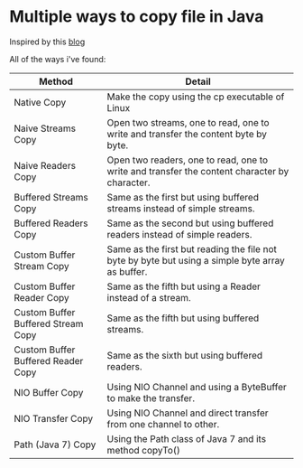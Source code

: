 # Multiple ways to copy file in Java

Inspired by this [blog](https://baptiste-wicht.com/posts/2010/08/file-copy-in-java-benchmark.html)

All of the ways i've found:

Method | Detail
--- | ---
Native Copy | Make the copy using the cp executable of Linux
Naive Streams Copy | Open two streams, one to read, one to write and transfer the content byte by byte.
Naive Readers Copy | Open two readers, one to read, one to write and transfer the content character by character.
Buffered Streams Copy | Same as the first but using buffered streams instead of simple streams.
Buffered Readers Copy | Same as the second but using buffered readers instead of simple readers.
Custom Buffer Stream Copy | Same as the first but reading the file not byte by byte but using a simple byte array as buffer.
Custom Buffer Reader Copy | Same as the fifth but using a Reader instead of a stream.
Custom Buffer Buffered Stream Copy | Same as the fifth but using buffered streams.
Custom Buffer Buffered Reader Copy | Same as the sixth but using buffered readers.
NIO Buffer Copy | Using NIO Channel and using a ByteBuffer to make the transfer.
NIO Transfer Copy | Using NIO Channel and direct transfer from one channel to other.
Path (Java 7) Copy | Using the Path class of Java 7 and its method copyTo()


